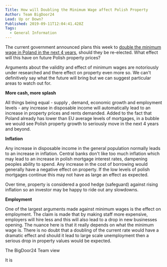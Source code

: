 ```yaml
---
Title: How will Doubling the Minimum Wage affect Polish Property
Author: Team BigDoor24
Lead: Up or Down?
Published: 2019-09-11T12:04:41.428Z
Tags:
  - General Information
---
```

The current government announced plans this week to [double the minimum wage in Poland in the next 4 years](https://www.bloomberg.com/news/articles/2019-09-09/poland-s-plan-to-skyrocket-minimum-wages-heralds-economic-shift), should they be re-elected. What effect will this have on future Polish property prices?

Arguments about the validity and effect of minimum wages are notoriously under researched and there effect on property even more so. We can't definitively say what the future will bring but we can suggest particular areas to watch out for.

**More cash, more splash**

All things being equal - supply , demand, economic growth and employment levels - any increase in disposable income will automatically lead to an increase in property prices and rents demanded. Added to the fact that Poland already has lower than EU average levels of mortgages, in a bubble we would see Polish property growth to seriously move in the next 4 years and beyond.

**Inflation**

Any increase in disposable income in the general population normally leads to an increase in inflation. Central banks don't like too much inflation which may lead to an increase in polish mortgage interest rates, dampening peoples ability to spend. Any increase in the cost of borrowing would generally have a negative effect on property. If the low levels of polish mortgages continue this may not have as large an effect as expected. 

Over time, property is considered a good hedge (safeguard) against rising inflation so an investor may be happy to ride out any slowdowns.

**Employment**

One of the largest arguments made against minimum wages is the effect on employment. The claim is made that by making staff more expensive, employers will hire less and this will also lead to a drop in new businesses opening. The nuance here is that it really depends on what the minimum wage is. There is no doubt that a doubling of the current rate would have a dramatic effect and should it lead to large scale unemployment then a serious drop in property values would be expected.

The BigDoor24 Team view

It is
